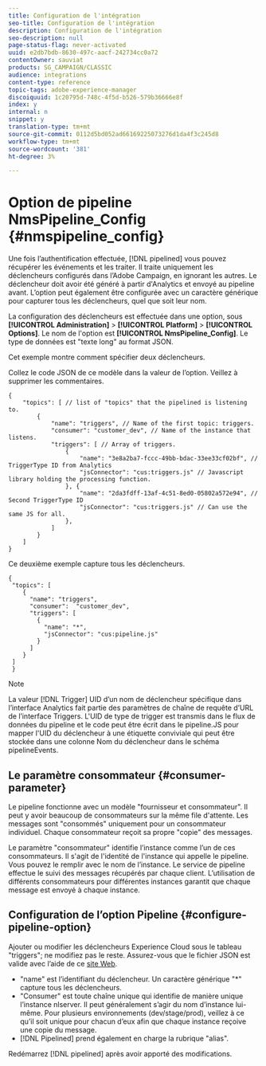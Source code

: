 ```yaml
---
title: Configuration de l'intégration
seo-title: Configuration de l'intégration
description: Configuration de l'intégration
seo-description: null
page-status-flag: never-activated
uuid: e2db7bdb-8630-497c-aacf-242734cc0a72
contentOwner: sauviat
products: SG_CAMPAIGN/CLASSIC
audience: integrations
content-type: reference
topic-tags: adobe-experience-manager
discoiquuid: 1c20795d-748c-4f5d-b526-579b36666e8f
index: y
internal: n
snippet: y
translation-type: tm+mt
source-git-commit: 0112d5bd052ad66169225073276d1da4f3c245d8
workflow-type: tm+mt
source-wordcount: '381'
ht-degree: 3%

---
```



# Option de pipeline NmsPipeline_Config {#nmspipeline_config}

Une fois l’authentification effectuée, [!DNL pipelined] vous pouvez récupérer les événements et les traiter. Il traite uniquement les déclencheurs configurés dans l’Adobe Campaign, en ignorant les autres. Le déclencheur doit avoir été généré à partir d&#39;Analytics et envoyé au pipeline avant.
L’option peut également être configurée avec un caractère générique pour capturer tous les déclencheurs, quel que soit leur nom.

La configuration des déclencheurs est effectuée dans une option, sous **[!UICONTROL Administration]** > **[!UICONTROL Platform]** > **[!UICONTROL Options]**. Le nom de l&#39;option est **[!UICONTROL NmsPipeline_Config]**. Le type de données est &quot;texte long&quot; au format JSON.

Cet exemple montre comment spécifier deux déclencheurs.

Collez le code JSON de ce modèle dans la valeur de l’option. Veillez à supprimer les commentaires.

```
{
    "topics": [ // list of "topics" that the pipelined is listening to.
        {
            "name": "triggers", // Name of the first topic: triggers.
            "consumer": "customer_dev", // Name of the instance that listens. 
            "triggers": [ // Array of triggers. 
                {
                    "name": "3e8a2ba7-fccc-49bb-bdac-33ee33cf02bf", // TriggerType ID from Analytics 
                    "jsConnector": "cus:triggers.js" // Javascript library holding the processing function.
                }, {
                    "name": "2da3fdff-13af-4c51-8ed0-05802a572e94", // Second TriggerType ID 
                    "jsConnector": "cus:triggers.js" // Can use the same JS for all.
                },
            ]
        }
    ]
}
```

Ce deuxième exemple capture tous les déclencheurs.

```
{
 "topics": [
    {
      "name": "triggers",
      "consumer":  "customer_dev",
      "triggers": [
        {
          "name": "*",
          "jsConnector": "cus:pipeline.js"
        }
      ]
    }
 ]
 }
```

>[!NOTE]
>
>La valeur [!DNL Trigger] UID d’un nom de déclencheur spécifique dans l’interface Analytics fait partie des paramètres de chaîne de requête d’URL de l’interface Triggers. L&#39;UID de type de trigger est transmis dans le flux de données du pipeline et le code peut être écrit dans le pipeline.JS pour mapper l&#39;UID du déclencheur à une étiquette conviviale qui peut être stockée dans une colonne Nom du déclencheur dans le schéma pipelineEvents.

## Le paramètre consommateur {#consumer-parameter}

Le pipeline fonctionne avec un modèle &quot;fournisseur et consommateur&quot;. Il peut y avoir beaucoup de consommateurs sur la même file d&#39;attente. Les messages sont &quot;consommés&quot; uniquement pour un consommateur individuel. Chaque consommateur reçoit sa propre &quot;copie&quot; des messages.

Le paramètre &quot;consommateur&quot; identifie l’instance comme l’un de ces consommateurs. Il s&#39;agit de l&#39;identité de l&#39;instance qui appelle le pipeline. Vous pouvez le remplir avec le nom de l’instance. Le service de pipeline effectue le suivi des messages récupérés par chaque client. L’utilisation de différents consommateurs pour différentes instances garantit que chaque message est envoyé à chaque instance.

## Configuration de l’option Pipeline {#configure-pipeline-option}

Ajouter ou modifier les déclencheurs Experience Cloud sous le tableau &quot;triggers&quot;; ne modifiez pas le reste.
Assurez-vous que le fichier JSON est valide avec l’aide de ce [site Web](http://jsonlint.com/).

* &quot;name&quot; est l’identifiant du déclencheur. Un caractère générique &quot;*&quot; capture tous les déclencheurs.
* &quot;Consumer&quot; est toute chaîne unique qui identifie de manière unique l’instance nlserver. Il peut généralement s’agir du nom d’instance lui-même. Pour plusieurs environnements (dev/stage/prod), veillez à ce qu’il soit unique pour chacun d’eux afin que chaque instance reçoive une copie du message.
* [!DNL Pipelined] prend également en charge la rubrique &quot;alias&quot;.

Redémarrez [!DNL pipelined] après avoir apporté des modifications.
